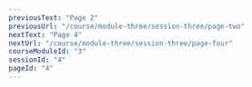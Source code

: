 ```yaml
---
previousText: "Page 2"
previousUrl: "/course/module-three/session-three/page-two"
nextText: "Page 4"
nextUrl: "/course/module-three/session-three/page-four"
courseModuleId: "3"
sessionId: "4"
pageId: "4"
---
```



